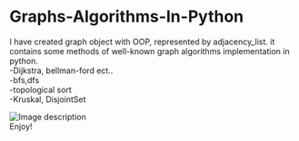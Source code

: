 # Graphs-Algorithms-In-Python
I have created graph object with OOP, represented by adjacency_list.
it contains some methods of well-known graph algorithms implementation in python. <br/>
-Dijkstra, bellman-ford ect..<br/>
-bfs,dfs<br/>
-topological sort<br/>
-Kruskal, DisjointSet<br/>

![Image description](https://github.com/Haimzis/Graphs-Algorithms-In-Python/blob/master/agraph.png)<br/>
Enjoy!
